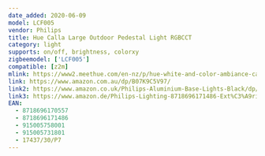 ```yaml
---
date_added: 2020-06-09
model: LCF005
vendor: Philips
title: Hue Calla Large Outdoor Pedestal Light RGBCCT
category: light
supports: on/off, brightness, colorxy
zigbeemodel: ['LCF005']
compatible: [z2m]
mlink: https://www2.meethue.com/en-nz/p/hue-white-and-color-ambiance-calla-large-outdoor-pedestal/1743730P7
link: https://www.amazon.com.au/dp/B07K9C5V97/
link2: https://www.amazon.co.uk/Philips-Aluminium-Base-Lights-Black/dp/B07KMFPB17
link3: https://www.amazon.de/Philips-Lighting-8718696171486-Ext%C3%A9rieure-aluminium/dp/B07KMFPB17
EAN: 
  - 8718696170557
  - 8718696171486
  - 915005758001
  - 915005731801
  - 17437/30/P7
---
```


